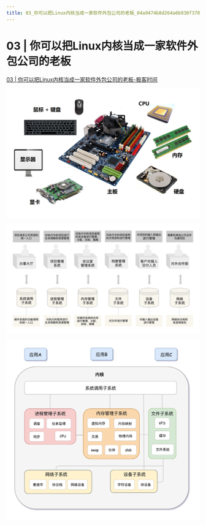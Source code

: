 ```yaml
---
title: 03_你可以把Linux内核当成一家软件外包公司的老板_04a9474b8d264a6b930f370c5a49d0f8
---
```


# 03 | 你可以把Linux内核当成一家软件外包公司的老板

[03 | 你可以把Linux内核当成一家软件外包公司的老板-极客时间](https://time.geekbang.org/column/article/88060)

![2022-05-02_11-21-53](03%20你可以把Linux内核当成一家软件外包公司的老板%2004a9474b8d264a6b930f370c5a49d0f8/2022-05-02_11-21-53.png)

![Untitled 1](assets/977784e8b23836cb89a644024a9dbab3.png)

![Untitled 2](assets/80d929c0fe79e842f7f1b463aad24822.png)